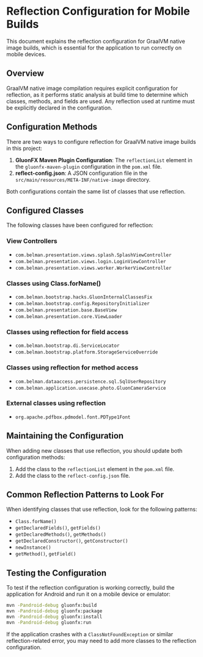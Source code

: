 # Reflection Configuration for Mobile Builds

This document explains the reflection configuration for GraalVM native image builds, which is essential for the application to run correctly on mobile devices.

## Overview

GraalVM native image compilation requires explicit configuration for reflection, as it performs static analysis at build time to determine which classes, methods, and fields are used. Any reflection used at runtime must be explicitly declared in the configuration.

## Configuration Methods

There are two ways to configure reflection for GraalVM native image builds in this project:

1. **GluonFX Maven Plugin Configuration**: The `reflectionList` element in the `gluonfx-maven-plugin` configuration in the `pom.xml` file.
2. **reflect-config.json**: A JSON configuration file in the `src/main/resources/META-INF/native-image` directory.

Both configurations contain the same list of classes that use reflection.

## Configured Classes

The following classes have been configured for reflection:

### View Controllers
- `com.belman.presentation.views.splash.SplashViewController`
- `com.belman.presentation.views.login.LoginViewController`
- `com.belman.presentation.views.worker.WorkerViewController`

### Classes using Class.forName()
- `com.belman.bootstrap.hacks.GluonInternalClassesFix`
- `com.belman.bootstrap.config.RepositoryInitializer`
- `com.belman.presentation.base.BaseView`
- `com.belman.presentation.core.ViewLoader`

### Classes using reflection for field access
- `com.belman.bootstrap.di.ServiceLocator`
- `com.belman.bootstrap.platform.StorageServiceOverride`

### Classes using reflection for method access
- `com.belman.dataaccess.persistence.sql.SqlUserRepository`
- `com.belman.application.usecase.photo.GluonCameraService`

### External classes using reflection
- `org.apache.pdfbox.pdmodel.font.PDType1Font`

## Maintaining the Configuration

When adding new classes that use reflection, you should update both configuration methods:

1. Add the class to the `reflectionList` element in the `pom.xml` file.
2. Add the class to the `reflect-config.json` file.

## Common Reflection Patterns to Look For

When identifying classes that use reflection, look for the following patterns:

- `Class.forName()`
- `getDeclaredFields()`, `getFields()`
- `getDeclaredMethods()`, `getMethods()`
- `getDeclaredConstructor()`, `getConstructor()`
- `newInstance()`
- `getMethod()`, `getField()`

## Testing the Configuration

To test if the reflection configuration is working correctly, build the application for Android and run it on a mobile device or emulator:

```bash
mvn -Pandroid-debug gluonfx:build
mvn -Pandroid-debug gluonfx:package
mvn -Pandroid-debug gluonfx:install
mvn -Pandroid-debug gluonfx:run
```

If the application crashes with a `ClassNotFoundException` or similar reflection-related error, you may need to add more classes to the reflection configuration.